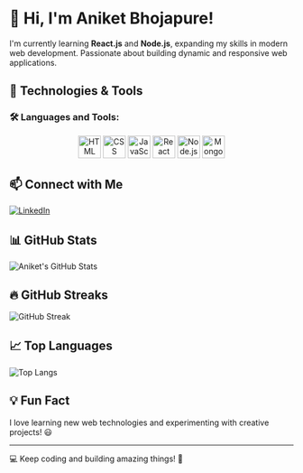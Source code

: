 # 👋 Hi, I'm Aniket Bhojapure!  

I'm currently learning **React.js** and **Node.js**, expanding my skills in modern web development. Passionate about building dynamic and responsive web applications.  

## 🚀 Technologies & Tools  
### 🛠️ Languages and Tools:
<p align="center">
  <img src="https://cdn.jsdelivr.net/gh/devicons/devicon/icons/html5/html5-original.svg" title="HTML5" alt="HTML" width="40" height="40"/>
  <img src="https://cdn.jsdelivr.net/gh/devicons/devicon/icons/css3/css3-original.svg" title="CSS3" alt="CSS" width="40" height="40"/>
  <img src="https://cdn.jsdelivr.net/gh/devicons/devicon/icons/javascript/javascript-original.svg" title="JavaScript" alt="JavaScript" width="40" height="40"/>
  <img src="https://cdn.jsdelivr.net/gh/devicons/devicon/icons/react/react-original.svg" title="React.js" alt="React" width="40" height="40"/>
  <img src="https://cdn.jsdelivr.net/gh/devicons/devicon/icons/nodejs/nodejs-original.svg" title="Node.js" alt="Node.js" width="40" height="40"/>
  <img src="https://cdn.jsdelivr.net/gh/devicons/devicon/icons/mongodb/mongodb-original.svg" title="MongoDB" alt="MongoDB" width="40" height="40"/>
</p>

## 📫 Connect with Me  
[![LinkedIn](https://img.shields.io/badge/LinkedIn-Connect-blue?style=for-the-badge&logo=linkedin)](https://www.linkedin.com/in/your-linkedin-profile/)  

## 📊 GitHub Stats  
![Aniket's GitHub Stats](https://github-readme-stats.vercel.app/api?username=Aniket25-11&show_icons=true&theme=radical&count_private=true)  

## 🔥 GitHub Streaks  
![GitHub Streak](https://streak-stats.demolab.com/?user=Aniket25-11&theme=radical)  

## 📈 Top Languages  
![Top Langs](https://github-readme-stats.vercel.app/api/top-langs/?username=Aniket25-11&layout=compact&theme=radical)  

## 💡 Fun Fact  
I love learning new web technologies and experimenting with creative projects! 😃  

---

💻 Keep coding and building amazing things! 🚀  
